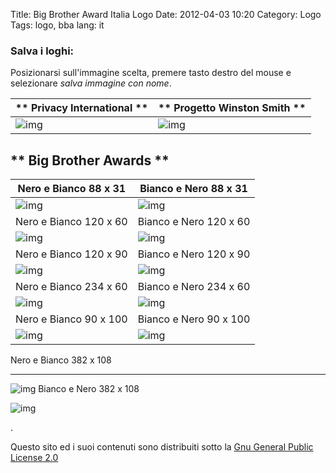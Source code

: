 Title: Big Brother Award Italia Logo
Date: 2012-04-03 10:20
Category: Logo
Tags: logo, bba
lang: it

###  Salva i loghi: 

Posizionarsi sull'immagine scelta, premere tasto destro del mouse e
selezionare _salva immagine con nome_.


** Privacy International ** | ** Progetto Winston Smith **
---|---
![img](img/logo_sm.gif) |  ![img](img/pws-logo.png)

** Big Brother Awards **
---

Nero e Bianco 88 x 31  |  Bianco e Nero 88 x 31
---|---
![img](img/88x31_b_on_w.gif) |  ![img](img/88x31_w_on_b.gif)
Nero e Bianco 120 x 60  |  Bianco e Nero 120 x 60
![img](img/120x60_b_on_w.gif) |  ![img](img/120x60_w_on_b.gif)
Nero e Bianco 120 x 90  |  Bianco e Nero 120 x 90
![img](img/120x90_b_on_w.gif) |  ![img](img/120x90_w_on_b.gif)
Nero e Bianco 234 x 60  |  Bianco e Nero 234 x 60
![img](img/234x60_b_on_w.gif) |  ![img](img/234x60_w_on_b.gif)
Nero e Bianco 90 x 100  |  Bianco e Nero 90 x 100
![img](img/bb_logo.gif) |  ![img](img/bb_logo_neg.gif)

Nero e Bianco 382 x 108

---
![img](img/bb_logo_breit.gif)
Bianco e Nero 382 x 108

![img](img/bb_logo_breit_neg.gif)

.

Questo sito ed i suoi contenuti sono distribuiti sotto la [Gnu General Public License 2.0](http://www.gnu.org/licenses/gpl.html)

